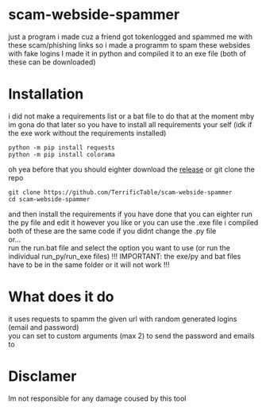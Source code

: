 # scam-webside-spammer
just a program i made cuz a friend got tokenlogged and spammed me with these scam/phishing links so i made a programm to spam these websides with fake logins
I made it in python and compiled it to an exe file (both of these can be downloaded)

# Installation
i did not make a requirements list or a bat file to do that at the moment mby im gona do that later
so you have to install all requirements your self (idk if the exe work without the requirements installed)
```
python -m pip install requests
python -m pip install colorama
```
oh yea before that you should eighter download the [release](https://github.com/TerrificTable/scam-webside-spammer/releases) or git clone the repo
```
git clone https://github.com/TerrificTable/scam-webside-spammer
cd scam-webside-spammer
```
and then install the requirements
if you have done that you can eighter run the py file and edit it however you like or you can use the .exe file i compiled both of these are the same code if you didnt change the .py file    
or...    
run the run.bat file and select the option you want to use (or run the individual run_py/run_exe files) !!! IMPORTANT: the exe/py and bat files have to be in the same folder or it will not work !!!

# What does it do
it uses requests to spamm the given url with random generated logins (email and password)   
you can set to custom arguments (max 2) to send the password and emails to

# Disclamer
Im not responsible for any damage coused by this tool
